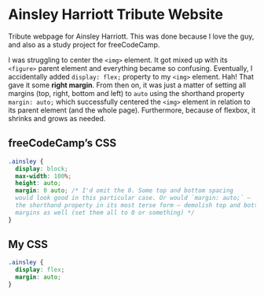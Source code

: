 # Ainsley Harriott Tribute Website
Tribute webpage for Ainsley Harriott. This was done because I love the guy, and also as a study project for freeCodeCamp.  

I was struggling to center the `<img>` element. It got mixed up with its `<figure>` parent element and everything became so confusing. Eventually, I accidentally added `display: flex;` property to my `<img>` element. Hah! That gave it some **right margin**. From then on, it was just a matter of setting all margins (top, right, bottom and left) to `auto` using the shorthand property `margin: auto;` which successfully centered the `<img>` element in relation to its parent element (and the whole page). Furthermore, because of flexbox, it shrinks and grows as needed.

## freeCodeCamp’s CSS
```css
.ainsley {
  display: block;
  max-width: 100%;
  height: auto;
  margin: 0 auto; /* I'd omit the 0. Some top and bottom spacing 
  would look good in this particular case. Or would `margin: auto;` —
  the shorthand property in its most terse form — demolish top and bottom 
  margins as well (set them all to 0 or something) */
}
```  

## My CSS
```css
.ainsley {
  display: flex;
  margin: auto;
}
```
